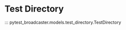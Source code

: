 # Test Directory

::: pytest_broadcaster.models.test_directory.TestDirectory


<style>
  .md-content__button {
    display: none;
  }
</style>
